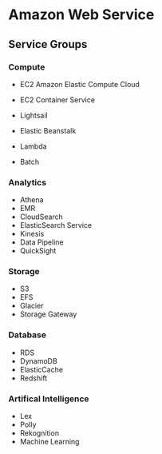 # Amazon Web Service
## Service Groups
### Compute
* EC2
Amazon Elastic Compute Cloud

* EC2 Container Service
* Lightsail
* Elastic Beanstalk
* Lambda
* Batch

### Analytics
* Athena
* EMR
* CloudSearch
* ElasticSearch Service
* Kinesis
* Data Pipeline
* QuickSight


### Storage
* S3
* EFS
* Glacier
* Storage Gateway


### Database
* RDS
* DynamoDB
* ElasticCache
* Redshift

### Artifical Intelligence
* Lex
* Polly
* Rekognition
* Machine Learning
